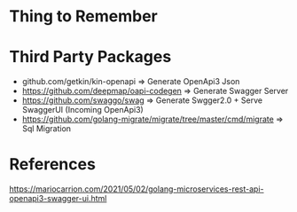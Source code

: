 # Thing to Remember


# Third Party Packages
- github.com/getkin/kin-openapi => Generate OpenApi3 Json
- https://github.com/deepmap/oapi-codegen => Generate Swagger Server
- https://github.com/swaggo/swag => Generate Swgger2.0 + Serve SwaggerUI (Incoming OpenApi3)
- https://github.com/golang-migrate/migrate/tree/master/cmd/migrate => Sql Migration

# References
https://mariocarrion.com/2021/05/02/golang-microservices-rest-api-openapi3-swagger-ui.html
